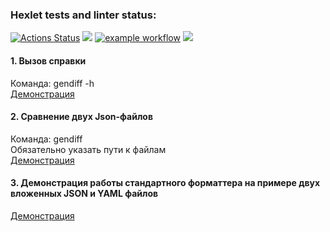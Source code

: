 ### Hexlet tests and linter status:
[![Actions Status](https://github.com/Aluwian/python-project-50/workflows/hexlet-check/badge.svg)](https://github.com/Aluwian/python-project-50/actions)
<a href="https://codeclimate.com/github/Aluwian/python-project-50/maintainability"><img src="https://api.codeclimate.com/v1/badges/69e89ae623d0f59aac97/maintainability" /></a>
[![example workflow](https://github.com/Aluwian/python-project-50/actions/workflows/mytest.yml/badge.svg)](https://github.com/Aluwian/python-project-50/actions/workflows/mytest.yml)
<a href="https://codeclimate.com/github/Aluwian/python-project-50/test_coverage"><img src="https://api.codeclimate.com/v1/badges/69e89ae623d0f59aac97/test_coverage" /></a>


#### 1. Вызов справки  
Команда: gendiff -h  
[Демонстрация](https://asciinema.org/a/6VpFMahf5TnUn69d4kSG5LTsX)

#### 2.  Сравнение двух Json-файлов  
Команда: gendiff  
Обязательно указать пути к файлам  
[Демонстрация](https://asciinema.org/a/Q9K6eHP1fRiS3eNJJu9J8JiBI)

#### 3. Демонстрация работы стандартного форматтера на примере двух вложенных JSON и YAML файлов
[Демонстрация](https://asciinema.org/a/WGccDp0f0cGFzBwOqb4XrYbbN)
